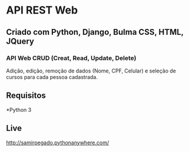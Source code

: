 # API REST Web

## Criado com Python, Django, Bulma CSS, HTML, JQuery

### API Web CRUD (Creat, Read, Update, Delete)
Adição, edição, remoção de dados (Nome, CPF, Celular) e seleção de cursos para cada pessoa cadastrada.

## Requisitos
*Python 3

## Live
http://samirpegado.pythonanywhere.com/
